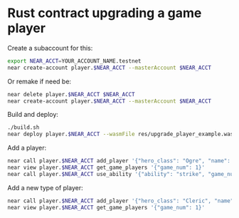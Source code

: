 # Rust contract upgrading a game player

Create a subaccount for this:

```bash
export NEAR_ACCT=YOUR_ACCOUNT_NAME.testnet 
near create-account player.$NEAR_ACCT --masterAccount $NEAR_ACCT
```

Or remake if need be:
```bash
near delete player.$NEAR_ACCT $NEAR_ACCT
near create-account player.$NEAR_ACCT --masterAccount $NEAR_ACCT
```

Build and deploy:
```bash
./build.sh
near deploy player.$NEAR_ACCT --wasmFile res/upgrade_player_example.wasm
```

Add a player:
```bash
near call player.$NEAR_ACCT add_player '{"hero_class": "Ogre", "name": "Roshan", "game_num": 1}' --accountId $NEAR_ACCT
near view player.$NEAR_ACCT get_game_players '{"game_num": 1}'
near call player.$NEAR_ACCT use_ability '{"ability": "strike", "game_num": 1}' --accountId $NEAR_ACCT
```

Add a new type of player:
```bash
near call player.$NEAR_ACCT add_player '{"hero_class": "Cleric", "name": "Warlock", "game_num": 1}' --accountId $NEAR_ACCT
near view player.$NEAR_ACCT get_game_players '{"game_num": 1}'
```
